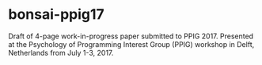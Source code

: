# bonsai-ppig17

Draft of 4-page work-in-progress paper submitted to PPIG 2017. Presented at the Psychology of Programming Interest Group (PPIG) workshop in Delft, Netherlands from July 1-3, 2017.
